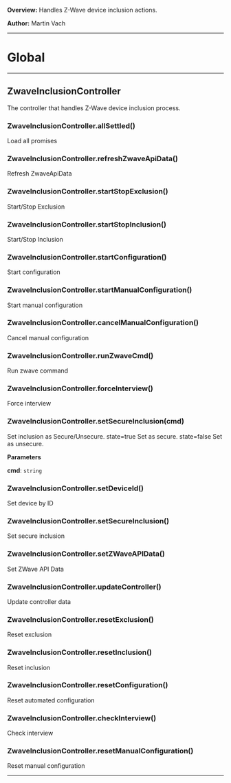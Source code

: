 **Overview:** Handles Z-Wave device inclusion actions.



**Author:** Martin Vach




* * *

# Global





* * *

## ZwaveInclusionController
The controller that handles Z-Wave device inclusion process.

### ZwaveInclusionController.allSettled() 

Load all promises


### ZwaveInclusionController.refreshZwaveApiData() 

Refresh ZwaveApiData


### ZwaveInclusionController.startStopExclusion() 

Start/Stop Exclusion


### ZwaveInclusionController.startStopInclusion() 

Start/Stop Inclusion


### ZwaveInclusionController.startConfiguration() 

Start configuration


### ZwaveInclusionController.startManualConfiguration() 

Start manual configuration


### ZwaveInclusionController.cancelManualConfiguration() 

Cancel manual configuration


### ZwaveInclusionController.runZwaveCmd() 

Run zwave command


### ZwaveInclusionController.forceInterview() 

Force interview


### ZwaveInclusionController.setSecureInclusion(cmd) 

Set inclusion as Secure/Unsecure.state=true Set as secure.state=false Set as unsecure.

**Parameters**

**cmd**: `string`


### ZwaveInclusionController.setDeviceId() 

Set device by ID


### ZwaveInclusionController.setSecureInclusion() 

Set secure inclusion


### ZwaveInclusionController.setZWaveAPIData() 

Set ZWave API Data


### ZwaveInclusionController.updateController() 

Update controller data


### ZwaveInclusionController.resetExclusion() 

Reset exclusion


### ZwaveInclusionController.resetInclusion() 

Reset inclusion


### ZwaveInclusionController.resetConfiguration() 

Reset automated configuration


### ZwaveInclusionController.checkInterview() 

Check interview


### ZwaveInclusionController.resetManualConfiguration() 

Reset manual configuration




* * *
